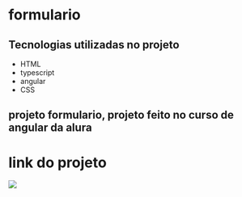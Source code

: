 # formulario
## Tecnologias utilizadas no projeto
* HTML
* typescript
* angular
* CSS
## projeto formulario, projeto feito no curso de angular da alura
# link do projeto
   <a href="https://formulario-angular-eta.vercel.app/cadastro" target="_blank"><img src="https://img.shields.io/badge/-formulario-purple?style=for-the-badge&logo=aluraplayo&logoColor=white"></a>

